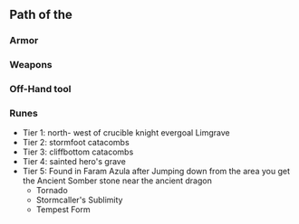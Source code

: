 ## Path of the

### Armor

### Weapons

### Off-Hand tool

### Runes
- Tier 1: north- west of crucible knight evergoal Limgrave
- Tier 2: stormfoot catacombs
- Tier 3: cliffbottom catacombs
- Tier 4: sainted hero's grave
- Tier 5: Found in Faram Azula after Jumping down from the area you get the Ancient Somber stone near the ancient dragon
	- Tornado
	- Stormcaller's Sublimity
	- Tempest Form
